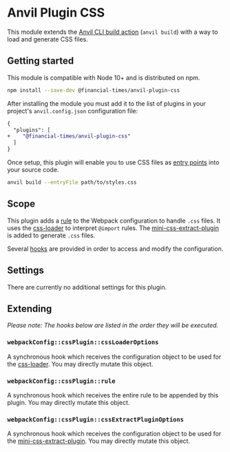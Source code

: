 # Anvil Plugin CSS

This module extends the [Anvil CLI build action][cli] (`anvil build`) with a way to load and generate CSS files.

[cli]: https://github.com/Financial-Times/anvil/tree/master/packages/anvil#build


## Getting started

This module is compatible with Node 10+ and is distributed on npm.

```sh
npm install --save-dev @financial-times/anvil-plugin-css
```

After installing the module you must add it to the list of plugins in your project's `anvil.config.json` configuration file:

```diff
{
  "plugins": [
+    "@financial-times/anvil-plugin-css"
  ]
}
```

Once setup, this plugin will enable you to use CSS files as [entry points] into your source code.

```sh
anvil build --entryFile path/to/styles.css
```

[entry points]: https://github.com/Financial-Times/anvil/tree/master/packages/anvil#entry-points


## Scope

This plugin adds a [rule] to the Webpack configuration to handle `.css` files. It uses the [css-loader] to interpret `@import` rules. The [mini-css-extract-plugin] is added to generate `.css` files.

Several [hooks](#extending) are provided in order to access and modify the configuration.

[rule]: https://webpack.js.org/configuration/module/#rule
[css-loader]: https://github.com/webpack-contrib/css-loader
[mini-css-extract-plugin]: https://github.com/webpack-contrib/mini-css-extract-plugin


## Settings

There are currently no additional settings for this plugin.


## Extending

_Please note: The hooks below are listed in the order they will be executed._

### `webpackConfig::cssPlugin::cssLoaderOptions`

A synchronous hook which receives the configuration object to be used for the [css-loader]. You may directly mutate this object.

### `webpackConfig::cssPlugin::rule`

A synchronous hook which receives the entire rule to be appended by this plugin. You may directly mutate this object.

### `webpackConfig::cssPlugin::cssExtractPluginOptions`

A synchronous hook which receives the configuration object to be used for the [mini-css-extract-plugin]. You may directly mutate this object.

